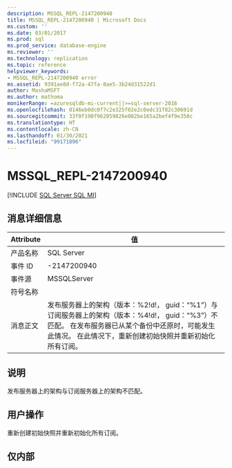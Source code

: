 ```yaml
---
description: MSSQL_REPL-2147200940
title: MSSQL_REPL-2147200940 | Microsoft Docs
ms.custom: ''
ms.date: 03/01/2017
ms.prod: sql
ms.prod_service: database-engine
ms.reviewer: ''
ms.technology: replication
ms.topic: reference
helpviewer_keywords:
- MSSQL_REPL-2147200940 error
ms.assetid: 9391ae8d-f72a-47fa-8ae5-3b24d31522d1
author: MashaMSFT
ms.author: mathoma
monikerRange: =azuresqldb-mi-current||>=sql-server-2016
ms.openlocfilehash: 0146eb0dc0f7c2e325f02e2c0edc31f82c30691d
ms.sourcegitcommit: 33f0f190f962059826e002be165a2bef4f9e350c
ms.translationtype: HT
ms.contentlocale: zh-CN
ms.lasthandoff: 01/30/2021
ms.locfileid: "99171896"
---
```

# <a name="mssql_repl-2147200940"></a>MSSQL_REPL-2147200940
[!INCLUDE [SQL Server SQL MI](../../includes/applies-to-version/sql-asdbmi.md)]
    
## <a name="message-details"></a>消息详细信息  
  
|Attribute|值|  
|-|-|  
|产品名称|SQL Server|  
|事件 ID|-2147200940|  
|事件源|MSSQLServer|  
|符号名称||  
|消息正文|发布服务器上的架构（版本：%2!d!， guid：“%1”）与订阅服务器上的架构（版本：%4!d!， guid：“%3”）不匹配。 在发布服务器已从某个备份中还原时，可能发生此情况。 在此情况下，重新创建初始快照并重新初始化所有订阅。|  
  
## <a name="explanation"></a>说明  
 发布服务器上的架构与订阅服务器上的架构不匹配。  
  
## <a name="user-action"></a>用户操作  
 重新创建初始快照并重新初始化所有订阅。  
  
## <a name="internal-only"></a>仅内部  
  
